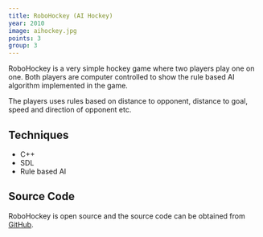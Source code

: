```yaml
---
title: RoboHockey (AI Hockey)
year: 2010
image: aihockey.jpg
points: 3
group: 3
---
```


RoboHockey is a very simple hockey game where two players play one on
one. Both players are computer controlled to show the rule based AI
algorithm implemented in the game.

The players uses rules based on distance to opponent, distance to
goal, speed and direction of opponent etc.

## Techniques ##
- C++
- SDL
- Rule based AI

## Source Code ##
RoboHockey is open source and the source code can be obtained from
<a href="https://github.com/abbec/robohockey" rel="external">GitHub</a>.
